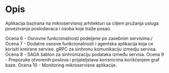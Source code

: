 # Opis
Aplikacija bazirana na mikroservisnoj arhitekturi sa ciljem pružanja usluga povezivanja poslodavaca i osoba koje traže posao.

Ocena 6  - Osnovne funkcionalnosti podeljene po zasebnim servisima./
Ocena 7  - Dodatne osnove funkcionalnosti i agentska aplikacija koja ce korisiti kreirane servise. gRPC za sinhronu komunikaciju izmedju servisa.
Ocena 8  - SAGA šablon za sinhronizaciju podataka između servisa.
Ocena 9  - Preporuke otvorenih poslova i prijateljstava korisnicima korišćenjem graf baze.
Ocena 10 - Monitoring mikroservisne aplikacije.
